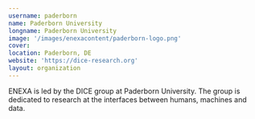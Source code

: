 ```yaml
---
username: paderborn
name: Paderborn University
longname: Paderborn University
image: '/images/enexacontent/paderborn-logo.png'
cover:
location: Paderborn, DE
website: 'https://dice-research.org'
layout: organization
---
```


ENEXA is led by the DICE group at Paderborn University. The group is dedicated to research at the interfaces between humans, machines and data. 